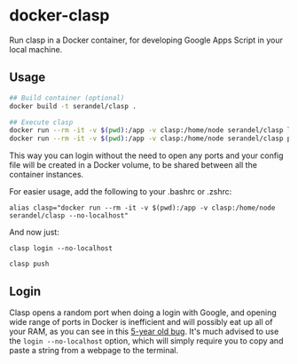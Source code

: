 # docker-clasp

Run clasp in a Docker container, for developing Google Apps Script in your local machine.

## Usage

```bash
## Build container (optional)
docker build -t serandel/clasp .

## Execute clasp
docker run --rm -it -v $(pwd):/app -v clasp:/home/node serandel/clasp login --no-localhost
docker run --rm -it -v $(pwd):/app -v clasp:/home/node serandel/clasp push
```

This way you can login without the need to open any ports and your config file will be created in a Docker volume, to be
shared between all the container instances.

For easier usage, add the following to your .bashrc or .zshrc:

```
alias clasp="docker run --rm -it -v $(pwd):/app -v clasp:/home/node serandel/clasp --no-localhost"
```

And now just:

```
clasp login --no-localhost

clasp push
```

## Login

Clasp opens a random port when doing a login with Google, and opening wide range of ports in Docker is inefficient and will possibly eat up all of your RAM, as you can see in this [5-year old bug](https://github.com/moby/moby/issues/11185). It's much advised to use the `login --no-localhost` option, which will simply require you to copy and paste a string from a webpage to the terminal.
